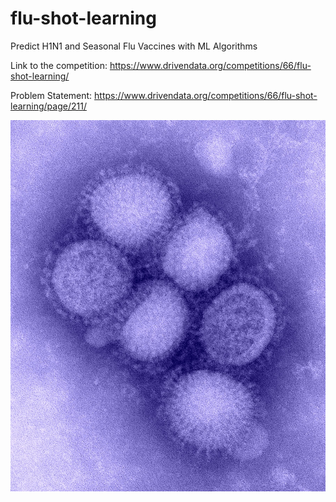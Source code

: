 # flu-shot-learning
Predict H1N1 and Seasonal Flu Vaccines with ML Algorithms

Link to the competition: https://www.drivendata.org/competitions/66/flu-shot-learning/  

Problem Statement: https://www.drivendata.org/competitions/66/flu-shot-learning/page/211/

![alt text](<H1N1_influenza_virus.jpg>)

